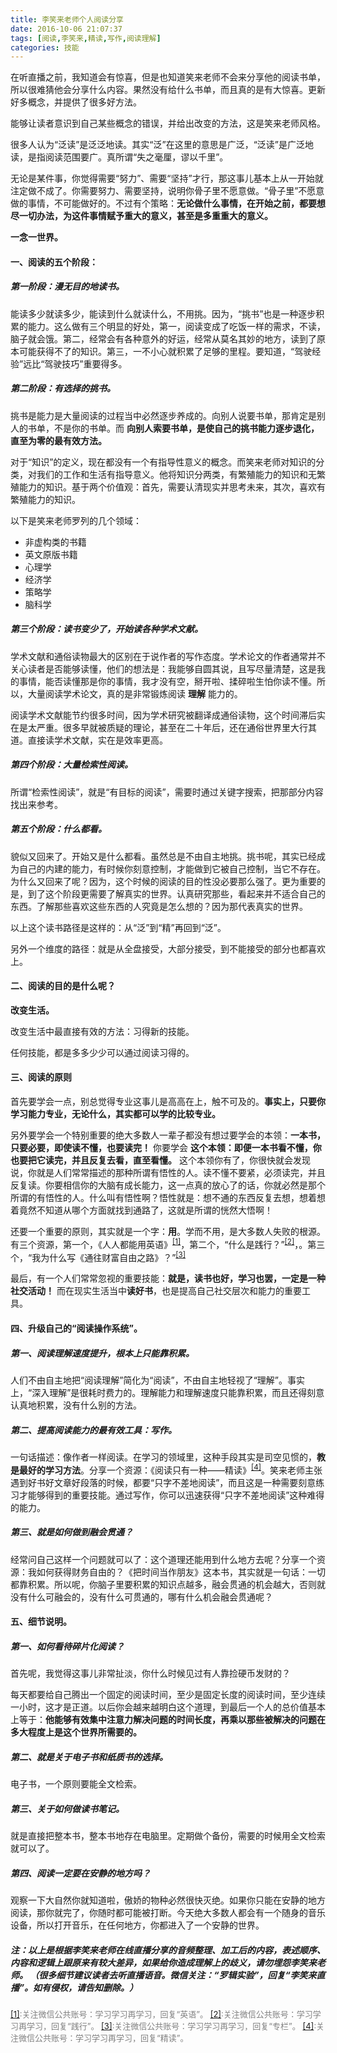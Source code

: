 ```yaml
---
title: 李笑来老师个人阅读分享
date: 2016-10-06 21:07:37
tags: [阅读,李笑来,精读,写作,阅读理解]
categories: 技能
---
```


在听直播之前，我知道会有惊喜，但是也知道笑来老师不会来分享他的阅读书单，所以很难猜他会分享什么内容。果然没有给什么书单，而且真的是有大惊喜。更新好多概念，并提供了很多好方法。

能够让读者意识到自己某些概念的错误，并给出改变的方法，这是笑来老师风格。

很多人认为“泛读”是泛泛地读。其实“泛”在这里的意思是广泛，“泛读”是广泛地读，是指阅读范围要广。真所谓“失之毫厘，谬以千里”。

无论是某件事，你觉得需要“努力”、需要“坚持”才行，那这事儿基本上从一开始就注定做不成了。你需要努力、需要坚持，说明你骨子里不愿意做。“骨子里”不愿意做的事情，不可能做好的。不过有个策略：**无论做什么事情，在开始之前，都要想尽一切办法，为这件事情赋予重大的意义，甚至是多重重大的意义。**

**一念一世界。**

#### 一、阅读的五个阶段：

##### 第一阶段：漫无目的地读书。

能读多少就读多少，能读到什么就读什么，不用挑。因为，“挑书”也是一种逐步积累的能力。这么做有三个明显的好处，第一，阅读变成了吃饭一样的需求，不读，脑子就会饿。第二，经常会有各种意外的好运，经常从莫名其妙的地方，读到了原本可能获得不了的知识。第三，一不小心就积累了足够的里程。要知道，“驾驶经验”远比“驾驶技巧”重要得多。

##### 第二阶段：有选择的挑书。

挑书是能力是大量阅读的过程当中必然逐步养成的。向别人说要书单，那肯定是别人的书单，不是你的书单。而 **向别人索要书单，是使自己的挑书能力逐步退化，直至为零的最有效方法。**

对于“知识”的定义，现在都没有一个有指导性意义的概念。而笑来老师对知识的分类，对我们的工作和生活有指导意义。他将知识分两类，有繁殖能力的知识和无繁殖能力的知识。基于两个价值观：首先，需要认清现实并思考未来，其次，喜欢有繁殖能力的知识。

以下是笑来老师罗列的几个领域：

* 非虚构类的书籍
* 英文原版书籍
* 心理学
* 经济学
* 策略学
* 脑科学

##### 第三个阶段：读书变少了，开始读各种学术文献。

学术文献和通俗读物最大的区别在于说作者的写作态度。学术论文的作者通常并不关心读者是否能够读懂，他们的想法是：我能够自圆其说，且写尽量清楚，这是我的事情，能否读懂那是你的事情，我才没有空，掰开啦、揉碎啦生怕你读不懂。所以，大量阅读学术论文，真的是非常锻炼阅读 **理解** 能力的。

阅读学术文献能节约很多时间，因为学术研究被翻译成通俗读物，这个时间滞后实在是太严重。很多早就被质疑的理论，甚至在二十年后，还在通俗世界里大行其道。直接读学术文献，实在是效率更高。

##### 第四个阶段：大量检索性阅读。

所谓“检索性阅读”，就是“有目标的阅读”，需要时通过关键字搜索，把那部分内容找出来参考。

##### 第五个阶段：什么都看。

貌似又回来了。开始又是什么都看。虽然总是不由自主地挑。挑书呢，其实已经成为自己的内建的能力，有时候你刻意控制，才能做到它被自己控制，当它不存在。为什么又回来了呢？因为，这个时候的阅读的目的性没必要那么强了。更为重要的是，到了这个阶段更需要了解真实的世界。认真研究那些，看起来并不适合自己的东西。了解那些喜欢这些东西的人究竟是怎么想的？因为那代表真实的世界。

以上这个读书路径是这样的：从“泛”到“精”再回到“泛”。

另外一个维度的路径：就是从全盘接受，大部分接受，到不能接受的部分也都喜欢上。

#### 二、阅读的目的是什么呢？

**改变生活。**

改变生活中最直接有效的方法：习得新的技能。

任何技能，都是多多少少可以通过阅读习得的。

#### 三、阅读的原则

首先要学会一点，别总觉得专业这事儿是高高在上，触不可及的。**事实上，只要你学习能力专业，无论什么，其实都可以学的比较专业。**

另外要学会一个特别重要的绝大多数人一辈子都没有想过要学会的本领：**一本书，只要必要，即使读不懂，也要读完！** 你要学会 **这个本领：即便一本书看不懂，你也要把它读完，并且反复去看，直至看懂。** 这个本领你有了，你很快就会发现说，你就是人们常常描述的那种所谓有悟性的人。读不懂不要紧，必须读完，并且反复读。你要相信你的大脑有成长能力，这一点真的放心了的话，你就必然是那个所谓的有悟性的人。什么叫有悟性啊？悟性就是：想不通的东西反复去想，想着想着竟然不知道从哪个方面就找到通路了，这就是所谓的恍然大悟啊！

还要一个重要的原则，其实就是一个字：**用**。学而不用，是大多数人失败的根源。有三个资源，第一个，《人人都能用英语》<sup><span id ="anchor1">[[1]](#anchor_1)</span></sup>，第二个，“什么是践行？”<sup><span id ="anchor2">[[2]](#anchor_2)</span></sup>，。第三个，“我为什么写《通往财富自由之路》？”<sup><span id ="anchor3">[[3]](#anchor_3)</span></sup>

最后，有一个人们常常忽视的重要技能：**就是，读书也好，学习也罢，一定是一种社交活动！** 而在现实生活当中**读好书**，也是提高自己社交层次和能力的重要工具。

#### 四、升级自己的“阅读操作系统”。

##### 第一、阅读理解速度提升，根本上只能靠积累。

人们不由自主地把“阅读理解”简化为“阅读”，不由自主地轻视了“理解”。事实上，“深入理解”是很耗时费力的。理解能力和理解速度只能靠积累，而且还得刻意认真地积累，没有什么别的方法。

##### 第二、提高阅读能力的最有效工具：写作。

一句话描述：像作者一样阅读。在学习的领域里，这种手段其实是司空见惯的，**教是最好的学习方法**。分享一个资源：《阅读只有一种——精读》<sup><span id ="anchor4">[[4]](#anchor_4)</span></sup>。笑来老师主张遇到好书好文章好段落的时候，都要“只字不差地阅读”，而且这是一种需要刻意练习才能够得到的重要技能。通过写作，你可以迅速获得“只字不差地阅读”这种难得的能力。

##### 第三、就是如何做到融会贯通？

经常问自己这样一个问题就可以了：这个道理还能用到什么地方去呢？分享一个资源：我如何获得财务自由的？《把时间当作朋友》这本书，其实就是一句话：一切都靠积累。所以呢，你脑子里要积累的知识点越多，融会贯通的机会越大，否则就没有什么可融会的，没有什么可贯通的，哪有什么机会融会贯通呢？

#### 五、细节说明。

##### 第一、如何看待碎片化阅读？

首先呢，我觉得这事儿非常扯淡，你什么时候见过有人靠捡硬币发财的？

每天都要给自己腾出一个固定的阅读时间，至少是固定长度的阅读时间，至少连续一小时，这才是正道。以后你会越来越明白这个道理，到最后一个人的总价值基本上等于：**他能够有效集中注意力解决问题的时间长度，再乘以那些被解决的问题在多大程度上是这个世界所需要的。**

##### 第二、就是关于电子书和纸质书的选择。

电子书，一个原则要能全文检索。

##### 第三、关于如何做读书笔记。

就是直接把整本书，整本书地存在电脑里。定期做个备份，需要的时候用全文检索就可以了。

##### 第四、阅读一定要在安静的地方吗？

观察一下大自然你就知道啦，傲娇的物种必然很快灭绝。如果你只能在安静的地方阅读，那你就完了，你随时都可能被打断。今天绝大多数人都会有一个随身的音乐设备，所以打开音乐，在任何地方，你都进入了一个安静的世界。

##### 注：**以上是根据李笑来老师在线直播分享的音频整理、加工后的内容，表述顺序、内容和逻辑上跟原来有较大差异，如果给你造成理解上的歧义，请勿埋怨李笑来老师。** *（很多细节建议读者去听直播语音。微信关注：“罗辑实验”，回复“李笑来直播”。如有侵权，请告知删除。）*

<font color=gray size=2><span id ="anchor_1">[[1]](#anchor1)</span>:关注微信公共账号：学习学习再学习，回复“英语”。
<span id ="anchor_2">[[2]](#anchor2)</span>:关注微信公共账号：学习学习再学习，回复“践行”。
<span id ="anchor_3">[[3]](#anchor3)</span>:关注微信公共账号：学习学习再学习，回复“专栏”。
<span id ="anchor_4">[[4]](#anchor4)</span>:关注微信公共账号：学习学习再学习，回复“精读”。
</font>
